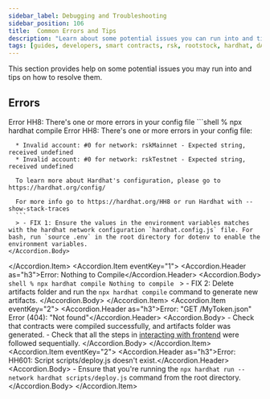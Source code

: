 ```yaml
---
sidebar_label: Debugging and Troubleshooting
sidebar_position: 106
title:  Common Errors and Tips
description: "Learn about some potential issues you can run into and tips on how to resolve them."
tags: [guides, developers, smart contracts, rsk, rootstock, hardhat, dApps, ethers]
---
```


This section provides help on some potential issues you may run into and tips on how to resolve them. 

## Errors

<Accordion>
  <Accordion.Item eventKey="0">
    <Accordion.Header as="h3">Error HH8: There's one or more errors in your config file</Accordion.Header>
    <Accordion.Body>
      ```shell
      % npx hardhat compile
      Error HH8: There's one or more errors in your config file:

      * Invalid account: #0 for network: rskMainnet - Expected string, received undefined
      * Invalid account: #0 for network: rskTestnet - Expected string, received undefined

      To learn more about Hardhat's configuration, please go to https://hardhat.org/config/

      For more info go to https://hardhat.org/HH8 or run Hardhat with --show-stack-traces
      ```
      > - FIX 1: Ensure the values in the environment variables matches with the hardhat network configuration `hardhat.config.js` file. For bash, run `source .env` in the root directory for dotenv to enable the environment variables.
    </Accordion.Body>
  </Accordion.Item>
  <Accordion.Item eventKey="1">
    <Accordion.Header as="h3">Error: Nothing to Compile</Accordion.Header>
    <Accordion.Body>
      ```shell
      % npx hardhat compile
      Nothing to compile
      ```
      > - FIX 2: Delete artifacts folder and run the `npx hardhat compile` command to generate new artifacts.
    </Accordion.Body>
  </Accordion.Item>
  <Accordion.Item eventKey="2">
    <Accordion.Header as="h3">Error:  "GET /MyToken.json" Error (404): "Not found"</Accordion.Header>
    <Accordion.Body>
      - Check that contracts were compiled successfully, and artifacts folder was generated.
      - Check that all the steps in [interacting with frontend](/developers/smart-contracts/hardhat/interact-with-frontend/) were followed sequentially.
    </Accordion.Body>
  </Accordion.Item>
  <Accordion.Item eventKey="2">
    <Accordion.Header as="h3">Error: HH601: Script scripts/deploy.js doesn't exist.</Accordion.Header>
    <Accordion.Body>
      - Ensure that you're running the `npx hardhat run --network hardhat scripts/deploy.js` command from the root directory.
    </Accordion.Body>
  </Accordion.Item>
</Accordion>
